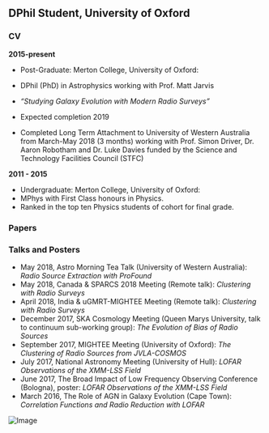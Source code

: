 ## DPhil Student, University of Oxford 

### CV
**2015-present**  
- Post-Graduate: Merton College, University of Oxford:
- DPhil (PhD) in Astrophysics working with Prof. Matt Jarvis 
- _“Studying Galaxy Evolution with Modern Radio Surveys”_
- Expected completion 2019

- Completed Long Term Attachment to University of Western Australia from March-May 2018 (3 months) 
working with Prof. Simon Driver, Dr. Aaron Robotham and Dr. Luke Davies funded by the Science and Technology 
Facilities Council (STFC)

**2011 - 2015**
- Undergraduate: Merton College, University of Oxford:
- MPhys with First Class honours in Physics.
- Ranked in the top ten Physics students of cohort for final grade.

### Papers 

### Talks and Posters

- May 2018, Astro Morning Tea Talk (University of Western Australia): _Radio Source Extraction with ProFound_
- May 2018, Canada & SPARCS 2018 Meeting (Remote talk): _Clustering with Radio Surveys_
- April 2018, India & uGMRT-MIGHTEE Meeting (Remote talk): _Clustering with Radio Surveys_
- December 2017, SKA Cosmology Meeting (Queen Marys University, talk to continuum sub-working group): _The Evolution of Bias of Radio Sources_
- September 2017, MIGHTEE Meeting (University of Oxford): _The Clustering of Radio Sources from JVLA-COSMOS_
- July 2017, National Astronomy Meeting (University of Hull): _LOFAR Observations of the XMM-LSS Field_
- June 2017, The Broad Impact of Low Frequency Observing Conference (Bologna), poster: _LOFAR Observations of the XMM-LSS Field_
- March 2016, The Role of AGN in Galaxy Evolution (Cape Town): _Correlation Functions and Radio Reduction with LOFAR_

![Image](Stars.jpg)
